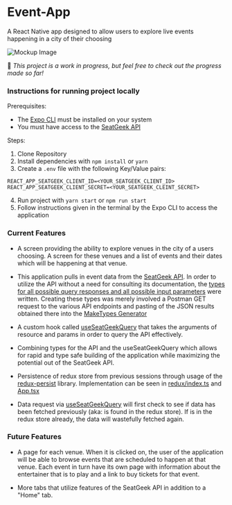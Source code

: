 # Event-App
A React Native app designed to allow users to explore live events happening in a city of their choosing 

![Mockup Image](./assets/gifs/1-14.gif)

🛑 *This project is a work in progress, but feel free to check out the progress made so far!* 

### Instructions for running project locally

Prerequisites:

- The [Expo CLI](https://docs.expo.dev/) must be installed on your system
- You must have access to the [SeatGeek API](https://seatgeek.com/build)

Steps:

1) Clone Repository
2) Install dependencies with `npm install` or `yarn`
3) Create a `.env` file with the following Key/Value pairs:
```
REACT_APP_SEATGEEK_CLIENT_ID=<YOUR_SEATGEEK_CLIENT_ID>
REACT_APP_SEATGEEK_CLIENT_SECRET=<YOUR_SEATGEEK_CLEINT_SECRET>
```
4) Run project with `yarn start` or `npm run start`
5) Follow instructions given in the terminal by the Expo CLI to access the application 


### Current Features

- A screen providing the ability to explore venues in the city of a users choosing. A screen for these venues and a list of events and their dates which will be happening at that venue. 

- This application pulls in event data from the [SeatGeek API](https://seatgeek.com/build). 
In order to utilize the API without a need for consulting its documentation, the [types for all possible query responses and all possible input parameters](https://github.com/mthomas100/Event-App/tree/master/types) were written. Creating these types was merely involved a Postman GET request to the various API endpoints and pasting of the JSON results obtained there into the [MakeTypes Generator](https://jvilk.com/MakeTypes/)

- A custom hook called [useSeatGeekQuery](https://github.com/mthomas100/Event-App/blob/master/hooks/useSeatGeekQuery.tsx) 
that takes the arguments of resource and params in order to query the API effectively. 

- Combining types for the API and the useSeatGeekQuery which allows for rapid and type safe building of the application while maximizing the potential out of the SeatGeek API.

- Persistence of redux store from previous sessions through usage of the [redux-persist](https://github.com/mthomas100/Event-App/blob/master/hooks/useSeatGeekQuery.tsx) library. Implementation can be seen in [redux/index.ts](https://github.com/mthomas100/Event-App/blob/master/redux/index.ts) and [App.tsx](https://github.com/mthomas100/Event-App/blob/master/App.tsx)

- Data request via [useSeatGeekQuery](https://github.com/mthomas100/Event-App/blob/master/hooks/useSeatGeekQuery.tsx) will first check to see if data has been fetched previously (aka: is found in the redux store). If is in the redux store already, the data will wastefully fetched again. 

### Future Features

- A page for each venue. When it is clicked on, the user of the application will be able to browse events that are scheduled to happen at that venue. 
Each event in turn have its own page with information about the entertainer that is to play and a link to buy tickets for that event. 

- More tabs that utilize features of the SeatGeek API in addition to a "Home" tab. 
